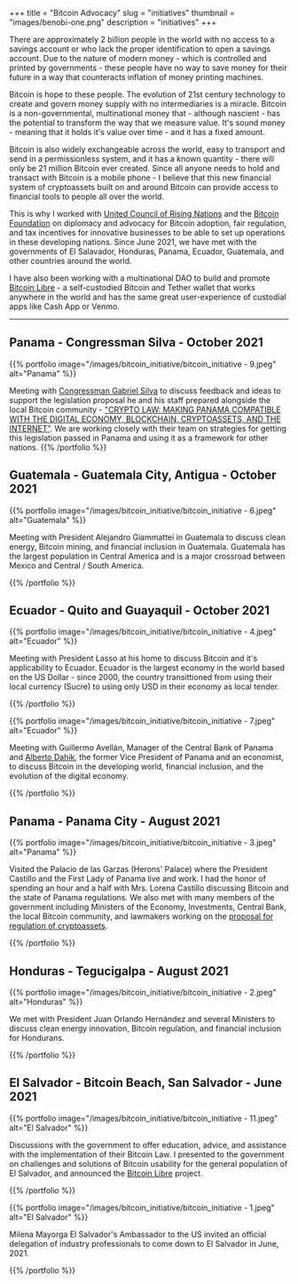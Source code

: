 +++
title = "Bitcoin Advocacy"
slug = "initiatives"
thumbnail = "images/benobi-one.png"
description = "initiatives"
+++

There are approximately 2 billion people in the world with no access to a savings account or who lack the proper identification to open a savings account. Due to the nature of modern money - which is controlled and printed by governments - these people have no way to save money for their future in a way that counteracts inflation of money printing machines.

Bitcoin is hope to these people. The evolution of 21st century technology to create and govern money supply with no intermediaries is a miracle. Bitcoin is a non-governmental, multinational money that - although nascient - has the potential to transform the way that we measure value. It's sound money - meaning that it holds it's value over time - and it has a fixed amount. 

Bitcoin is also widely exchangeable across the world, easy to transport and send in a permissionless system, and it has a known quantity - there will only be 21 million Bitcoin ever created. Since all anyone needs to hold and transact with Bitcoin is a mobile phone - I believe that this new financial system of cryptoassets built on and around Bitcoin can provide access to financial tools to people all over the world.

This is why I worked with [United Council of Rising Nations](https://unicorn.org) and the [Bitcoin Foundation](https://bitcoinfoundation.org) on diplomacy and advocacy for Bitcoin adoption, fair regulation, and tax incentives for innovative businesses to be able to set up operations in these developing nations. Since June 2021, we have met with the governments of El Salavador, Honduras, Panama, Ecuador, Guatemala, and other countries around the world.

I have also been working with a multinational DAO to build and promote [Bitcoin Libre](https://bitcoinlibre.io) - a self-custodied Bitcoin and Tether wallet that works anywhere in the world and has the same great user-experience of custodial apps like Cash App or Venmo.

---------------------------
## Panama - Congressman Silva - October 2021

{{% portfolio image="/images/bitcoin_initiative/bitcoin_initiative - 9.jpeg" alt="Panama" %}}

Meeting with [Congressman Gabriel Silva](https://www.gabrielsilvadiputado.com/) to discuss feedback and ideas to support the legislation proposal he and his staff prepared alongside the local Bitcoin community - ["CRYPTO LAW: MAKING PANAMA COMPATIBLE WITH THE DIGITAL ECONOMY, BLOCKCHAIN, CRYPTOASSETS, AND THE INTERNET”](https://97855788-39ff-4655-a39b-3acea3b2f10b.filesusr.com/ugd/3b5653_bd5292fe23de49b08a78728ba65b4761.pdf). We are working closely with their team on strategies for getting this legislation passed in Panama and using it as a framework for other nations.
{{% /portfolio %}}

## Guatemala - Guatemala City, Antigua - October 2021

{{% portfolio image="/images/bitcoin_initiative/bitcoin_initiative - 6.jpeg" alt="Guatemala" %}}

Meeting with President Alejandro Giammattei in Guatemala to discuss clean energy, Bitcoin mining, and financial inclusion in Guatemala. Guatemala has the largest population in Central America and is a major crossroad between Mexico and Central / South America. 

{{% /portfolio %}}

## Ecuador - Quito and Guayaquil - October 2021

{{% portfolio image="/images/bitcoin_initiative/bitcoin_initiative - 4.jpeg" alt="Ecuador" %}}

Meeting with President Lasso at his home to discuss Bitcoin and it's applicability to Ecuador. Ecuador is the largest economy in the world based on the US Dollar - since 2000, the country transittioned from using their local currency (Sucre) to using only USD in their economy as local tender.

{{% /portfolio %}}

{{% portfolio image="/images/bitcoin_initiative/bitcoin_initiative - 7.jpeg" alt="Ecuador" %}}

Meeting with Guillermo Avellán, Manager of the Central Bank of Panama and [Alberto Dahik](https://en.m.wikipedia.org/wiki/Alberto_Dahik), the former Vice President of Panama and an economist, to discuss Bitcoin in the developing world, financial inclusion, and the evolution of the digital economy.

{{% /portfolio %}}

## Panama - Panama City - August 2021

{{% portfolio image="/images/bitcoin_initiative/bitcoin_initiative - 3.jpeg" alt="Panama" %}}

Visited the Palacio de las Garzas (Herons' Palace) where the President Castillo and the First Lady of Panama live and work. I had the honor of spending an hour and a half with Mrs. Lorena Castillo discussing Bitcoin and the state of Panama regulations. We also met with many members of the government including Ministers of the Economy, Investments, Central Bank, the local Bitcoin community, and lawmakers working on the [proposal for regulation of cryptoassets](https://97855788-39ff-4655-a39b-3acea3b2f10b.filesusr.com/ugd/3b5653_bd5292fe23de49b08a78728ba65b4761.pdf).

{{% /portfolio %}}

## Honduras - Tegucigalpa - August 2021

{{% portfolio image="/images/bitcoin_initiative/bitcoin_initiative - 2.jpeg" alt="Honduras" %}}

We met with President Juan Orlando Hernández and several Ministers to discuss clean energy innovation, Bitcoin regulation, and financial inclusion for Hondurans. 

{{% /portfolio %}}

## El Salvador - Bitcoin Beach, San Salvador - June 2021

{{% portfolio image="/images/bitcoin_initiative/bitcoin_initiative - 11.jpeg" alt="El Salvador" %}}

Discussions with the government to offer education, advice, and assistance with the implementation of their Bitcoin Law. I presented to the government on challenges and solutions of Bitcoin usability for the general population of El Salvador, and announced the [Bitcoin Libre](https://libre.sv) project.

{{% /portfolio %}}

{{% portfolio image="/images/bitcoin_initiative/bitcoin_initiative - 1.jpeg" alt="El Salvador" %}}

Milena Mayorga El Salvador's Ambassador to the US invited an official delegation of industry professionals to come down to El Salvador in June, 2021.

{{% /portfolio %}}


